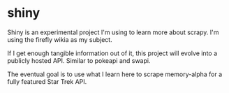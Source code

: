 # shiny

Shiny is an experimental project I'm using to learn more about scrapy. I'm using the firefly wikia as my subject.

If I get enough tangible information out of it, this project will evolve into a publicly hosted API. Similar to pokeapi and swapi.

The eventual goal is to use what I learn here to scrape memory-alpha for a fully featured Star Trek API.
